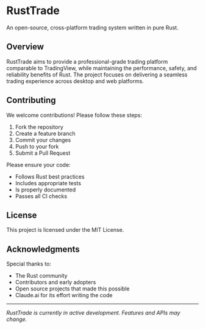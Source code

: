 # RustTrade

An open-source, cross-platform trading system written in pure Rust.

## Overview

RustTrade aims to provide a professional-grade trading platform comparable to TradingView, while maintaining the performance, safety, and reliability benefits of Rust. The project focuses on delivering a seamless trading experience across desktop and web platforms.

## Contributing

We welcome contributions! Please follow these steps:

1. Fork the repository
2. Create a feature branch
3. Commit your changes
4. Push to your fork
5. Submit a Pull Request

Please ensure your code:
- Follows Rust best practices
- Includes appropriate tests
- Is properly documented
- Passes all CI checks

## License

This project is licensed under the MIT License.

## Acknowledgments

Special thanks to:
- The Rust community
- Contributors and early adopters
- Open source projects that made this possible
- Claude.ai for its effort writing the code

---

*RustTrade is currently in active development. Features and APIs may change.*
